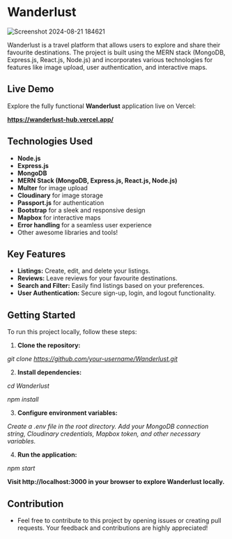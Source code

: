 # Wanderlust


![Screenshot 2024-08-21 184621](https://github.com/user-attachments/assets/58136480-a2fa-403f-9991-e82a7927e65b)


Wanderlust is a travel platform that allows users to explore and share their favourite destinations. The project is built using the MERN stack (MongoDB, Express.js, React.js, Node.js) and incorporates various technologies for features like image upload, user authentication, and interactive maps.

## Live Demo

Explore the fully functional **Wanderlust** application live on Vercel:

**https://wanderlust-hub.vercel.app/**


## Technologies Used

- **Node.js**
- **Express.js**
- **MongoDB**
- **MERN Stack (MongoDB, Express.js, React.js, Node.js)**
- **Multer** for image upload
- **Cloudinary** for image storage
- **Passport.js** for authentication
- **Bootstrap** for a sleek and responsive design
- **Mapbox** for interactive maps
- **Error handling** for a seamless user experience
- Other awesome libraries and tools!

## Key Features

- **Listings:** Create, edit, and delete your listings.
- **Reviews:** Leave reviews for your favourite destinations.
- **Search and Filter:** Easily find listings based on your preferences.
- **User Authentication:** Secure sign-up, login, and logout functionality.

## Getting Started

To run this project locally, follow these steps:

1. **Clone the repository:**

_git clone https://github.com/your-username/Wanderlust.git_

2. **Install dependencies:**

_cd Wanderlust_

_npm install_

3. **Configure environment variables:**

_Create a .env file in the root directory. Add your MongoDB connection string, Cloudinary credentials, Mapbox token, and other necessary variables._

4. **Run the application:**

_npm start_


**Visit http://localhost:3000 in your browser to explore Wanderlust locally.**


## Contribution
- Feel free to contribute to this project by opening issues or creating pull requests. Your feedback and contributions are highly appreciated!
